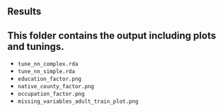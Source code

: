 ## Results

## This folder contains the output including plots and tunings.

- `tune_nn_complex.rda`
- `tune_nn_simple.rda`
- `education_factor.png`
- `native_county_factor.png`
- `occupation_factor.png`
- `missing_variables_adult_train_plot.png`
